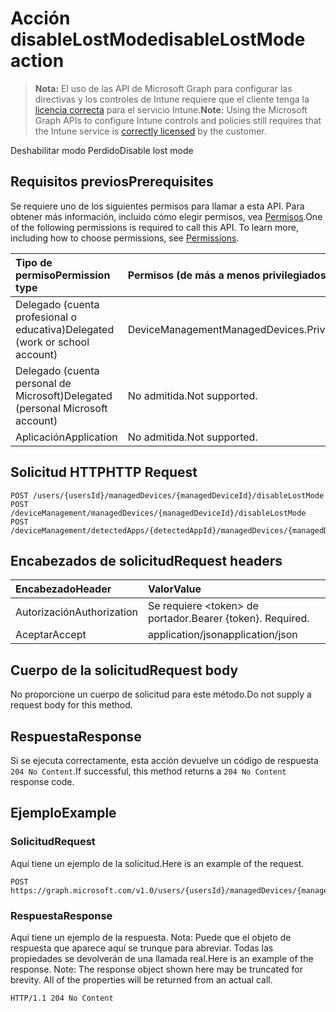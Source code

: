 # <a name="disablelostmode-action"></a><span data-ttu-id="178aa-101">Acción disableLostMode</span><span class="sxs-lookup"><span data-stu-id="178aa-101">disableLostMode action</span></span>

> <span data-ttu-id="178aa-102">**Nota:** El uso de las API de Microsoft Graph para configurar las directivas y los controles de Intune requiere que el cliente tenga la [licencia correcta](https://go.microsoft.com/fwlink/?linkid=839381) para el servicio Intune.</span><span class="sxs-lookup"><span data-stu-id="178aa-102">**Note:** Using the Microsoft Graph APIs to configure Intune controls and policies still requires that the Intune service is [correctly licensed](https://go.microsoft.com/fwlink/?linkid=839381) by the customer.</span></span>

<span data-ttu-id="178aa-103">Deshabilitar modo Perdido</span><span class="sxs-lookup"><span data-stu-id="178aa-103">Disable lost mode</span></span>
## <a name="prerequisites"></a><span data-ttu-id="178aa-104">Requisitos previos</span><span class="sxs-lookup"><span data-stu-id="178aa-104">Prerequisites</span></span>
<span data-ttu-id="178aa-p101">Se requiere uno de los siguientes permisos para llamar a esta API. Para obtener más información, incluido cómo elegir permisos, vea [Permisos](../../../concepts/permissions_reference.md).</span><span class="sxs-lookup"><span data-stu-id="178aa-p101">One of the following permissions is required to call this API. To learn more, including how to choose permissions, see [Permissions](../../../concepts/permissions_reference.md).</span></span>

|<span data-ttu-id="178aa-107">Tipo de permiso</span><span class="sxs-lookup"><span data-stu-id="178aa-107">Permission type</span></span>|<span data-ttu-id="178aa-108">Permisos (de más a menos privilegiados)</span><span class="sxs-lookup"><span data-stu-id="178aa-108">Permissions (from least to most privileged)</span></span>|
|:---|:---|
|<span data-ttu-id="178aa-109">Delegado (cuenta profesional o educativa)</span><span class="sxs-lookup"><span data-stu-id="178aa-109">Delegated (work or school account)</span></span>|<span data-ttu-id="178aa-110">DeviceManagementManagedDevices.PriviligedOperation.All</span><span class="sxs-lookup"><span data-stu-id="178aa-110">DeviceManagementManagedDevices.PriviligedOperation.All</span></span>|
|<span data-ttu-id="178aa-111">Delegado (cuenta personal de Microsoft)</span><span class="sxs-lookup"><span data-stu-id="178aa-111">Delegated (personal Microsoft account)</span></span>|<span data-ttu-id="178aa-112">No admitida.</span><span class="sxs-lookup"><span data-stu-id="178aa-112">Not supported.</span></span>|
|<span data-ttu-id="178aa-113">Aplicación</span><span class="sxs-lookup"><span data-stu-id="178aa-113">Application</span></span>|<span data-ttu-id="178aa-114">No admitida.</span><span class="sxs-lookup"><span data-stu-id="178aa-114">Not supported.</span></span>|

## <a name="http-request"></a><span data-ttu-id="178aa-115">Solicitud HTTP</span><span class="sxs-lookup"><span data-stu-id="178aa-115">HTTP Request</span></span>
<!-- {
  "blockType": "ignored"
}
-->
``` http
POST /users/{usersId}/managedDevices/{managedDeviceId}/disableLostMode
POST /deviceManagement/managedDevices/{managedDeviceId}/disableLostMode
POST /deviceManagement/detectedApps/{detectedAppId}/managedDevices/{managedDeviceId}/disableLostMode
```

## <a name="request-headers"></a><span data-ttu-id="178aa-116">Encabezados de solicitud</span><span class="sxs-lookup"><span data-stu-id="178aa-116">Request headers</span></span>
|<span data-ttu-id="178aa-117">Encabezado</span><span class="sxs-lookup"><span data-stu-id="178aa-117">Header</span></span>|<span data-ttu-id="178aa-118">Valor</span><span class="sxs-lookup"><span data-stu-id="178aa-118">Value</span></span>|
|:---|:---|
|<span data-ttu-id="178aa-119">Autorización</span><span class="sxs-lookup"><span data-stu-id="178aa-119">Authorization</span></span>|<span data-ttu-id="178aa-120">Se requiere &lt;token&gt; de portador.</span><span class="sxs-lookup"><span data-stu-id="178aa-120">Bearer {token}. Required.</span></span>|
|<span data-ttu-id="178aa-121">Aceptar</span><span class="sxs-lookup"><span data-stu-id="178aa-121">Accept</span></span>|<span data-ttu-id="178aa-122">application/json</span><span class="sxs-lookup"><span data-stu-id="178aa-122">application/json</span></span>|

## <a name="request-body"></a><span data-ttu-id="178aa-123">Cuerpo de la solicitud</span><span class="sxs-lookup"><span data-stu-id="178aa-123">Request body</span></span>
<span data-ttu-id="178aa-124">No proporcione un cuerpo de solicitud para este método.</span><span class="sxs-lookup"><span data-stu-id="178aa-124">Do not supply a request body for this method.</span></span>

## <a name="response"></a><span data-ttu-id="178aa-125">Respuesta</span><span class="sxs-lookup"><span data-stu-id="178aa-125">Response</span></span>
<span data-ttu-id="178aa-126">Si se ejecuta correctamente, esta acción devuelve un código de respuesta `204 No Content`.</span><span class="sxs-lookup"><span data-stu-id="178aa-126">If successful, this method returns a `204 No Content` response code.</span></span>

## <a name="example"></a><span data-ttu-id="178aa-127">Ejemplo</span><span class="sxs-lookup"><span data-stu-id="178aa-127">Example</span></span>
### <a name="request"></a><span data-ttu-id="178aa-128">Solicitud</span><span class="sxs-lookup"><span data-stu-id="178aa-128">Request</span></span>
<span data-ttu-id="178aa-129">Aquí tiene un ejemplo de la solicitud.</span><span class="sxs-lookup"><span data-stu-id="178aa-129">Here is an example of the request.</span></span>
``` http
POST https://graph.microsoft.com/v1.0/users/{usersId}/managedDevices/{managedDeviceId}/disableLostMode
```

### <a name="response"></a><span data-ttu-id="178aa-130">Respuesta</span><span class="sxs-lookup"><span data-stu-id="178aa-130">Response</span></span>
<span data-ttu-id="178aa-p102">Aquí tiene un ejemplo de la respuesta. Nota: Puede que el objeto de respuesta que aparece aquí se trunque para abreviar. Todas las propiedades se devolverán de una llamada real.</span><span class="sxs-lookup"><span data-stu-id="178aa-p102">Here is an example of the response. Note: The response object shown here may be truncated for brevity. All of the properties will be returned from an actual call.</span></span>
``` http
HTTP/1.1 204 No Content
```



